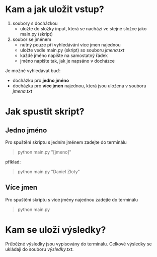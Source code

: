# Kam a jak uložit vstup?
1. soubory s docházkou
    * uložte do složky input, která se nachází ve stejné složce jako main.py (skript)
2. soubor se jménem
    * nutný pouze při vyhledávání více jmen najednou
    * uložte vedle main.py (skript) so souboru *jmena.txt*
    * každé jméno napište na samostatný řádek
    * jméno napište tak, jak je napsáno v docházce

Je možné vyhledávat buď:
   * docházku pro **jedno jméno**
   * docházku pro **více jmen** najednou, která jsou uložena v souboru *jmena.txt*
# Jak spustit skript?
## Jedno jméno
Pro spuštění skriptu s jedním jménem zadejte do terminálu
> python main.py "[jmeno]"

příklad:
> python main.py "Daniel Zloty"

## Více jmen
Pro spuštění skriptu s více jmény najednou zadejte do terminálu
> python main.py

# Kam se uloží výsledky?
Průběžné výsledky jsou vypisovány do terminálu.
Celkové výsledky se ukládají do souboru *výsledky.txt*.